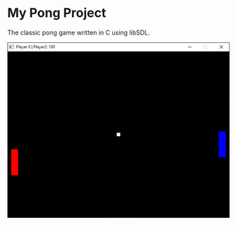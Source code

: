 # My Pong Project

The classic pong game written in C using libSDL. 

![Pong Game Running](./images/screenshot.PNG)